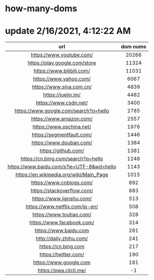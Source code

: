 # how-many-doms

# update 2/16/2021, 4:12:22 AM

url | dom nums
:-: | :-:
https://www.youtube.com/ | 20266
https://play.google.com/store | 11324
https://www.bilibili.com/ | 11031
https://www.yahoo.com/ | 6067
https://www.sina.com.cn/ | 4839
https://juejin.im/ | 4482
https://www.csdn.net/ | 3400
https://www.google.com/search?q=hello | 2785
https://www.amazon.com/ | 2557
https://www.oschina.net/ | 1976
https://segmentfault.com/ | 1446
https://www.douban.com/ | 1384
https://github.com/ | 1381
https://cn.bing.com/search?q=hello | 1248
https://www.baidu.com/s?ie=UTF-8&wd=hello | 1143
https://en.wikipedia.org/wiki/Main_Page | 1015
https://www.cnblogs.com/ | 892
https://stackoverflow.com/ | 883
https://www.jianshu.com/ | 513
https://www.netflix.com/jp-en/ | 508
https://www.toutiao.com/ | 328
https://www.facebook.com/ | 314
https://www.baidu.com | 281
http://daily.zhihu.com/ | 241
https://cn.bing.com | 217
https://twitter.com/ | 190
https://www.google.com | 181
https://pwa.clicli.me/ | -1
